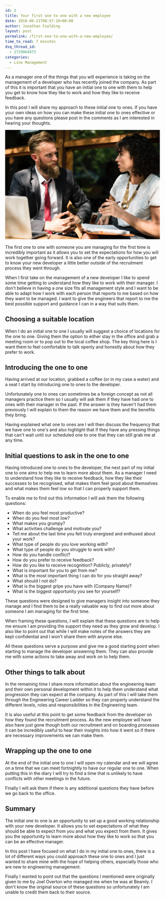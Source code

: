 ```yaml
---
id: 2
title: Your first one to one with a new employee
date: 2018-06-21T08:57:18+00:00
author: Jonathan Fielding
layout: post
permalink: /first-one-to-one-with-a-new-employee/
time_to_read: 7 minutes
dsq_thread_id:
  - 2729964973
categories:
  - Line Management
---
```


As a manager one of the things that you will experience is taking on the management of a developer who has recently joined the company. As part of this it is important that you have an initial one to one with them to help you get to know how they like to work and how they like to receive feedback.

In this post I will share my approach to these initial one to ones. If you have your own ideas on how you can make these initial one to ones effective or you have any questions please post in the comments as I am interested in hearing your thoughts.

![alt text](/images/meeting.jpg "Photo of two people meeting")

The first one to one with someone you are managing for the first time is incredibly important as it allows you to set the expectations for how you will work together going forward. It is also one of the early opportunities to get to know your new developer a little better outside of the recruitment process they went through.

When I first take on the management of a new developer I like to spend some time getting to understand how they like to work with their manager. I don't believe in having a one size fits all management style and I want to be able to adapt how I work with each person that reports to me based on how they want to be managed. I want to give the engineers that report to me the best possible support and guidance I can in a way that suits them.

## Choosing a suitable location

When I do an initial one to one I usually will suggest a choice of locations for the one to one. Giving them the option to either stay in the office and grab a meeting room or to pop out to the local coffee shop. The key thing here is I want them to feel comfortable to talk openly and honestly about how they prefer to work.

## Introducing the one to one

Having arrived at our location, grabbed a coffee (or in my case a water) and a seat I start by introducing one to ones to the developer.

Unfortunately one to ones can sometimes be a foreign concept as not all managers practice them so I usually will ask them if they have had one to ones with their manager in the past. If the answer is they haven't had them previously I will explain to them the reason we have them and the benefits they bring.

Having explained what one to ones are I will then discuss the frequency that we have one to one's and also highlight that if they have any pressing things that can't wait until our scheduled one to one that they can still grab me at any time.

## Initial questions to ask in the one to one

Having introduced one to ones to the developer, the next part of my initial one to one aims to help me to learn more about them. As a manager I need to understand how they like to receive feedback, how they like their successes to be recognised, what makes them feel good about themselves and what makes them feel low so that I can properly support them.

To enable me to find out this information I will ask them the following questions:

* When do you feel most productive?
* When do you feel most low?
* What makes you grumpy?
* What activities challenge and motivate you?
* Tell me about the last time you felt truly energised and enthused about your work?
* What type of people do you love working with?
* What type of people do you struggle to work with?
* How do you handle conflict?
* How do you prefer to receive feedback?
* How do you like to receive recognition? Publicly, privately?
* What is important for you to get from me?
* What is the most important thing I can do for you straight away?
* What should I not do?
* What is the biggest gripe you have with (Company Name)?
* What is the biggest opportunity you see for yourself?

These questions were designed to give managers insight into someone they manage and I find them to be a really valuable way to find out more about someone I am managing for the first time.

When framing these questions, I will explain that these questions are to help me ensure I am providing the support they need as they grow and develop. I also like to point out that while I will make notes of the answers they are kept confidential and I won't share them with anyone else.

All these questions serve a purpose and give me a good starting point when starting to manage the developer answering them. They can also provide me with some actions to take away and work on to help them.

## Other things to talk about

In the remaining time I share more information about the engineering team and their own personal development within it to help them understand what progression they can expect at the company. As part of this I will take them through the Engineering Career Ladder so they can properly understand the different levels, roles and responsibilities in the Engineering team.

It is also useful at this point to get some feedback from the developer on how they found the recruitment process. As the new employee will have also have just gone though both our recruitment and on boarding processes it can be incredibly useful to hear their insights into how it went so if there are necessary improvements we can make them.

## Wrapping up the one to one

At the end of the initial one to one I will open my calendar and we will agree on a time that we can meet fortnightly to have our regular one to one. When putting this in the diary I will try to find a time that is unlikely to have conflicts with other meetings in the future.

Finally I will ask them if there is any additional questions they have before we go back to the office.

## Summary

The initial one to one is an opportunity to set up a good working relationship with your new developer. It allows you to set expectations of what they should be able to expect from you and what you expect from them. It gives you the opportunity to learn more about how they like to work so that you can be an effective manager.

In this post I have focused on what I do in my initial one to ones, there is a lot of different ways you could approach these one to ones and I just wanted to share mine with the hope of helping others, especially those who are new to engineering management.

Finally I wanted to point out that the questions I mentioned were originally given to me by Joel Overton who managed me when he was at Beamly. I don't know the original source of these questions so unfortunately I am unable to credit them back to their source.